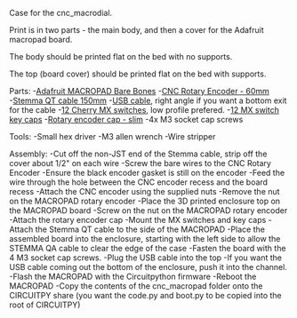 Case for the cnc_macrodial.

Print is in two parts - the main body, and then a cover for the Adafruit macropad board.

The body should be printed flat on the bed with no supports.

The top (board cover) should be printed flat on the bed with supports.

Parts:
-[Adafruit MACROPAD Bare Bones](https://www.adafruit.com/product/5100)
-[CNC Rotary Encoder - 60mm](https://www.adafruit.com/product/5735)  
-[Stemma QT cable 150mm](https://www.adafruit.com/product/4209)
-[USB cable](https://www.amazon.com/dp/B0CFZRYFZB), right angle if you want a bottom exit for the cable
-[12 Cherry MX switches](https://www.adafruit.com/product/6022), low profile prefered.
-[12 MX switch key caps]()
-[Rotary encoder cap - slim](https://www.adafruit.com/product/5093)
-4x M3 socket cap screws 

Tools:
-Small hex driver
-M3 allen wrench
-Wire stripper

Assembly:
-Cut off the non-JST end of the Stemma cable, strip off the cover about 1/2" on each wire
-Screw the bare wires to the CNC Rotary Encoder
-Ensure the black encoder gasket is still on the encoder
-Feed the wire through the hole between the CNC encoder recess and the board recess
-Attach the CNC encoder using the supplied nuts
-Remove the nut on the MACROPAD rotary encoder
-Place the 3D printed enclosure top on the MACROPAD board
-Screw on the nut on the MACROPAD rotary encoder
-Attach the rotary encoder cap
-Mount the MX switches and key caps
-Attach the Stemma QT cable to the side of the MACROPAD
-Place the assembled board into the enclosure, starting with the left side to allow the STEMMA QA cable to clear the edge of the case
-Fasten the board with the 4 M3 socket cap screws.
-Plug the USB cable into the top
-If you want the USB cable coming out the bottom of the enclosure, push it into the channel.
-Flash the MACROPAD with the Circuitpython firmware
-Reboot the MACROPAD
-Copy the contents of the cnc_macropad folder onto the CIRCUITPY share (you want the code.py and boot.py to be copied into the root of CIRCUITPY)

